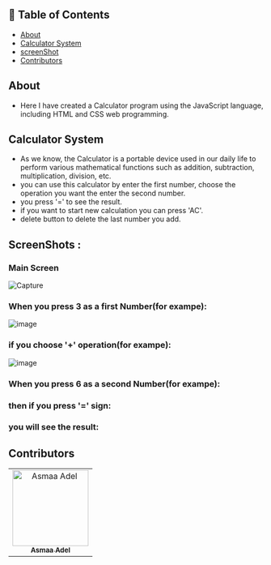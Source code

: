 ## 📝 Table of Contents

- [About](#about)
- [Calculator System](#calc-system)
- [screenShot](#screen-shots)
- [Contributors](#Contributors)

## About <a name = "about"></a>

- Here I have created a Calculator program using the JavaScript language, including HTML and CSS web programming.

## Calculator System <a name = "calc-system"></a>

- As we know, the Calculator is a portable device used in our daily life to perform various mathematical functions such as addition, subtraction, multiplication, division, etc.
- you can use this calculator by enter the first number, choose the operation you want the enter the second number.
- you press '=' to see the result.
- if you want to start new calculation you can press 'AC'.
- delete button to delete the last number you add.

## ScreenShots : <a name = "screan-shots"></a>

<h3 align='left'>Main Screen</h3>

![Capture](https://user-images.githubusercontent.com/88618793/183866294-716ae08a-4698-4527-9ad8-090ac6109eef.PNG)

 <h3 align='left'>When you press 3 as a first Number(for exampe):</h3>

![image](https://user-images.githubusercontent.com/88618793/182175009-6bf0beb0-dc95-4ae9-a3b0-bf755b31814b.png)

<h3 align='left'>if you choose '+' operation(for exampe):</h3>

![image](https://user-images.githubusercontent.com/88618793/182175300-0045ecaf-2d68-4c88-aca0-835567412a57.png)

<h3 align='left'>When you press 6 as a second Number(for exampe):</h3>

<h3 align='left'>then if you press '=' sign:</h3>

<h3 align='left'>you will see the result:</h3>

## Contributors <a name = "Contributors"></a>

<table>
  <tr>
    <td align="center">
    <a href="https://github.com/asmaaadel0" target="_black">
    <img src="https://avatars.githubusercontent.com/u/88618793?s=400&u=886a14dc5ef5c205a8e51942efe9665ed8fd4717&v=4" width="150px;" alt="Asmaa Adel"/>
    <br />
    <sub><b>Asmaa Adel</b></sub></a>
    
  </tr>
 </table>
